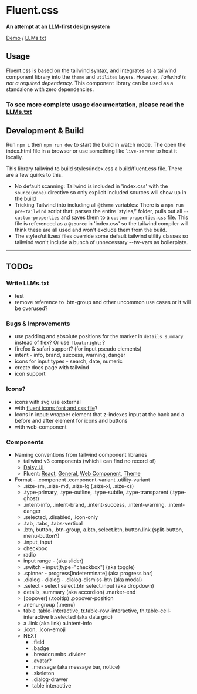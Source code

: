 # Fluent.css

**An attempt at an LLM-first design system**

[Demo](https://aipx-proto.github.io/fluent-css/) / [LLMs.txt](./llms.txt)

## Usage

Fluent.css is based on the tailwind syntax, and integrates as a tailwind component library into the `theme` and `utilites` layers. However, *Tailwind is not a required dependency*. This component library can be used as a standalone with zero dependencies.

### To see more complete usage documentation, please read the [LLMs.txt](./llms.txt)

## Development & Build

Run `npm i` then `npm run dev` to start the build in watch mode. The open the index.html file in a browser or use something like `live-server` to host it locally.

This library tailwind to build styles/index.css a build/fluent.css file. There are a few quirks to this.
- No default scanning: Tailwind is included in 'index.css' with the `source(none)` directive so only explicit included sources will show up in the build
- Tricking Tailwind into including all `@theme` variables: There is a `npm run pre-tailwind` script that: parses the entire 'styles/' folder, pulls out all `--custom-properties` and saves them to a `custom-properties.css` file. This file is referenced as a `@source` in 'index.css' so the tailwind compiler will think these are all used and won't exclude them from the build.
- The styles/utilizes/ files override some default tailwind utility classes so tailwind won't include a bunch of unnecessary --tw-vars as boilerplate.

---

## TODOs

### Write LLMs.txt

- test
- remove reference to .btn-group and other uncommon use cases or it will be overused?

### Bugs & Improvements

- use padding and absolute positions for the marker in `details summary` instead of flex? Or use `float:right;`?
- firefox & safari support? (for input pseudo elements)
- intent - info, brand, success, warning, danger
- icons for input types - search, date, numeric
- create docs page with tailwind
- icon support

### Icons?

- icons with svg use external
- with [fluent icons font and css file](https://github.com/microsoft/fluentui-system-icons/blob/cd860cfdb9c60f6b731f6164b21e04909b23178e/fonts/FluentSystemIcons-Resizable.css)?
- Icons in input: wrapper element that z-indexes input at the back and a before and after element for icons and buttons
- with web-component

### Components

- Naming conventions from tailwind component libraries
  - tailwind v3 components (which i can find no record of)
  - [Daisy UI](https://daisyui.com/)
  - Fluent: [React](https://react.fluentui.dev/), [General](https://fluent2.microsoft.design/), [Web Component](https://web-components.fluentui.dev/), [Theme](https://react.fluentui.dev/iframe.html?viewMode=docs&id=theme-theme-designer--docs)
- Format - .component .component-variant .utility-variant
  - .size-sm, .size-md, .size-lg (.size-xl, .size-xs)
  - .type-primary, .type-outline, .type-subtle, .type-transparent (.type-ghost)
  - .intent-info, .intent-brand, .intent-success, .intent-warning, .intent-danger
  - .selected, .disabled, .icon-only
  - .tab, .tabs, .tabs-vertical
  - .btn, button, .btn-group, a.btn, select.btn, button.link (split-button, menu-button?)
  - .input, input
  - checkbox
  - radio
  - input range - (aka slider)
  - .switch - input[type="checkbox"] (aka toggle)
  - .spinner - progress[indeterminate] (aka progress bar)
  - .dialog - dialog - .dialog-dismiss-btn (aka modal)
  - .select - select select.btn select.input (aka dropdown)
  - details, summary (aka accordion) .marker-end
  - [popover] (.tooltip) .popover-position
  - .menu-group (.menu)
  - table .table-interactive, tr.table-row-interactive, th.table-cell-interactive tr.selected (aka data grid)
  - a .link (aka link) a.intent-info
  - .icon, .icon-emoji
  - NEXT
    - .field
    - .badge
    - .breadcrumbs .divider
    - .avatar?
    - .message (aka message bar, notice)
    - .skeleton
    - .dialog-drawer
    - table interactive


